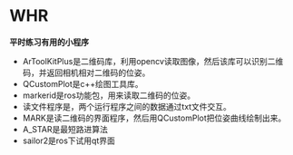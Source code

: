 # WHR
**平时练习有用的小程序** 
* ArToolKitPlus是二维码库，利用opencv读取图像，然后该库可以识别二维码，并返回相机相对二维码的位姿。
* QCustomPlot是c++绘图工具库。
* markerid是ros功能包，用来读取二维码的位姿。
* 读文件程序是，两个运行程序之间的数据通过txt文件交互。
* MARK是读二维码的界面程序，然后用QCustomPlot把位姿曲线绘制出来。
* A_STAR是最短路进算法
* sailor2是ros下试用qt界面
